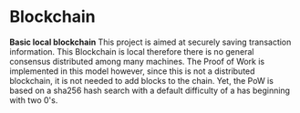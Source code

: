 # Blockchain

**Basic local blockchain**
This project is aimed at securely saving transaction information. This Blockchain is local therefore there is no general consensus distributed among many machines. The Proof of Work is implemented in this model however, since this is not a distributed blockchain, it is not needed to add blocks to the chain. Yet, the PoW is based on a sha256 hash search with a default difficulty of a has beginning with two 0's. 

